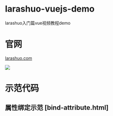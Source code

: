 # larashuo-vuejs-demo
larashuo入门篇vue视频教程demo

# 官网
<a href="https://larashuo.com">larashuo.com</a>

<img src="https://ecsvip.com/201711/vue-base-cover.png">

# 示范代码

## 属性绑定示范 [bind-attribute.html]
